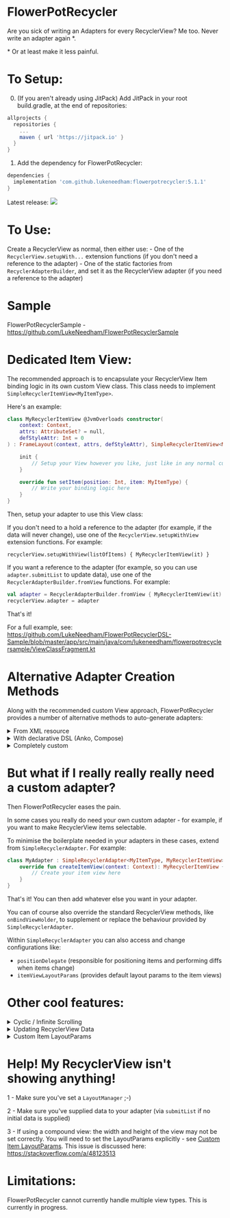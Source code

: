 # FlowerPotRecycler
Are you sick of writing an Adapters for every RecyclerView? Me too. Never write an adapter again &ast;.

&ast; Or at least make it less painful.

# To Setup:

0. (If you aren't already using JitPack) Add JitPack in your root build.gradle, at the end of repositories:

```groovy
allprojects {
  repositories {
    ...
    maven { url 'https://jitpack.io' }
  }
}
```
  
1. Add the dependency for FlowerPotRecycler:

```groovy
dependencies {
  implementation 'com.github.lukeneedham:flowerpotrecycler:5.1.1'
}
```

Latest release:
[![](https://jitpack.io/v/LukeNeedham/FlowerPotRecyclerDSL.svg)](https://jitpack.io/#LukeNeedham/FlowerPotRecyclerDSL)

# To Use:
Create a RecyclerView as normal, then either use:
    - One of the `RecyclerView.setupWith...` extension functions (if you don't need a reference to the adapter)
    - One of the static factories from `RecyclerAdapterBuilder`, and set it as the RecyclerView adapter (if you need a reference to the adapter)

# Sample
FlowerPotRecyclerSample - https://github.com/LukeNeedham/FlowerPotRecyclerSample

# Dedicated Item View:

The recommended approach is to encapsulate your RecyclerView Item binding logic in its own custom View class. This class needs to implement `SimpleRecyclerItemView<MyItemType>`.

Here's an example:

```kotlin
class MyRecyclerItemView @JvmOverloads constructor(
    context: Context,
    attrs: AttributeSet? = null,
    defStyleAttr: Int = 0
) : FrameLayout(context, attrs, defStyleAttr), SimpleRecyclerItemView<MyItemType> {

    init {
        // Setup your View however you like, just like in any normal custom or compound View
    }

    override fun setItem(position: Int, item: MyItemType) {
        // Write your binding logic here
    }
}
```

Then, setup your adapter to use this View class:

If you don't need to a hold a reference to the adapter (for example, if the data will never change), use one of the `RecyclerView.setupWithView` extension functions.
For example:

`recyclerView.setupWithView(listOfItems) { MyRecyclerItemView(it) }`

If you want a reference to the adapter (for example, so you can use `adapter.submitList` to update data), use one of the `RecyclerAdapterBuilder.fromView` functions.
For example:

```kotlin
val adapter = RecyclerAdapterBuilder.fromView { MyRecyclerItemView(it) }
recyclerView.adapter = adapter
```

That's it!

For a full example, see:
https://github.com/LukeNeedham/FlowerPotRecyclerDSL-Sample/blob/master/app/src/main/java/com/lukeneedham/flowerpotrecyclersample/ViewClassFragment.kt

# Alternative Adapter Creation Methods

Along with the recommended custom View approach, FlowerPotRecycler provides a number of alternative methods to auto-generate adapters:

<details>
  <summary>From XML resource</summary>
  
  This allows you to create an adapter which will display each item by inflating the provided layout resource, and bind it using the provided binding function.
  
  For example:
  
  ```kotlin
  recyclerView.setupWithXml(listOfItems, R.layout.pot_recycler_item_view) { position, item, itemView ->
      // This is your binding logic
      itemView.potImageView.setImageResource(item.imageResId)
      itemView.potNameTextView.setText(item.nameResId)
  }
  ```
  
  To hold a reference to the adapter, there is the functionally identical `RecyclerAdapterBuilder.fromXml` function.
  
  For a full example, see:
  https://github.com/LukeNeedham/FlowerPotRecyclerDSL-Sample/blob/master/app/src/main/java/com/lukeneedham/flowerpotrecyclersample/XmlLayoutFragment.kt
  
</details>

<details>
  <summary>With declarative DSL (Anko, Compose)</summary>
  
  FlowerPotRecycler provides a binding DSL, with the function `onItem(...)`.
  This allows you to add a callback to bind the item to the view. Useful when using a declarative UI, like Anko or Compose.
  
  `fun <ItemType> RecyclerView.setupWithDeclarativeDsl(items: List<ItemType>, builder: DataBindingDsl<ItemType>.(ViewGroup) -> View)`
  
  If using Anko in a Fragment, this might look like:
  ```kotlin
  override fun onCreateView(inflater: LayoutInflater, container: ViewGroup?, savedInstanceState: Bundle?): View? {
  
          val recyclerData = listOf(
            Pot(R.string.good_flower_pot, R.drawable.good_flower_pot),
            Pot(R.string.bad_flower_pot, R.drawable.bad_flower_pot),
            Pot(R.string.ugly_flower_pot, R.drawable.ugly_flower_pot)
          )
  
          return UI {
              linearLayout {
                  recyclerView {
                      layoutManager = LinearLayoutManager(context)
                      setupWithDeclarativeDsl(recyclerData) { parent ->
                          UI {
                              linearLayout {
                                  imageView().apply {
                                      scaleType = ImageView.ScaleType.CENTER_CROP
  
                                      onItem {
                                          setImageResource(it.imageResId)
                                      }
                                  }
  
                                  textView().apply {
                                      textSize = 20f
  
                                      onItem {
                                          setText(it.nameResId)
                                      }
                                  }
                              }
                          }.view
                      }
                  }.lparams(matchParent, wrapContent)
              }
          }.view
      }
  ```
  
  To hold a reference to the adapter, there is the functionally identical `RecyclerAdapterBuilder.fromDeclarativeDsl` function.
  
  For a full example, see:
  https://github.com/LukeNeedham/FlowerPotRecyclerDSL-Sample/blob/master/app/src/main/java/com/lukeneedham/flowerpotrecyclersample/AnkoLayoutFragment.kt
  
</details>

<details>
  <summary>Completely custom</summary>
  
  There is also a more generic option, if you want to supply your own custom BuilderBinder. This allows you to specify custom functions for creating your item views, and binding items to them.
  
  `fun <ItemType> RecyclerView.setupWithBuilderBinder(items: List<ItemType>, builderBinder: BuilderBinder<ItemType>)`
  
  (But at this point you might be better off actually writing an adapter yourself)
  
</details>

# But what if I really really really need a custom adapter?

Then FlowerPotRecycler eases the pain.

In some cases you really do need your own custom adapter - for example, if you want to make RecyclerView items selectable.

To minimise the boilerplate needed in your adapters in these cases, extend from `SimpleRecyclerAdapter`. For example:

```kotlin
class MyAdapter : SimpleRecyclerAdapter<MyItemType, MyRecyclerItemView>() {
    override fun createItemView(context: Context): MyRecyclerItemView {
        // Create your item view here
    }
}
```

That's it! You can then add whatever else you want in your adapter.

You can of course also override the standard RecyclerView methods, like `onBindViewHolder`, to supplement or replace the behaviour provided by `SimpleRecyclerAdapter`.

Within `SimpleRecyclerAdapter` you can also access and change configurations like:
- `positionDelegate` (responsible for positioning items and performing diffs when items change)
- `itemViewLayoutParams` (provides default layout params to the item views)

# Other cool features:

<details>
  <summary>Cyclic / Infinite Scrolling</summary>
  
  #Cyclic / Infinite Scrolling
  
You can easily make a RecyclerView 'cyclic' (also called wrap-around / endless / infinite). This means that after the last item in the items list, the entire list repeats again.

```kotlin
val adapter = RecyclerAdapterBuilder.fromView { MyRecyclerItemView(it) }
adapter.isCyclic = true
```

# Bi-directional Infinite Scrolling

If you want your RecyclerView to be cyclic in both directions (so that scrolling backwards also repeats the list), you need to manually set your RecyclerView position to the middle of the list:

`recyclerView.layoutManager.scrollToPosition(recyclerView.adapter.itemCount / 2)`

Or use the extension function provided in this library:

`recyclerView.scrollToCenter()`
  
</details>

<details>
  <summary>Updating RecyclerView Data</summary>
  
  #Updating RecyclerView Data
  
You may also wish to update your RecyclerView items.

For this you can create an adapter using one of the `RecyclerAdapterBuilder` functions, and then use `submitList(...)` on the returned adapter.

Updates are calculated asynchronously using DiffUtil, allowing changes to be animated.

You can also pass a callback to `submitList`, which will be called when the asynchronous diff process completes. This can be useful when you need to position the recyclerview at a certain item, for example:

```kotlin
val adapter = RecyclerAdapterBuilder.fromView { MyRecyclerItemView(it) }

// When data is recieved from DB / API / whenever it's ready:
adapter.submitList(newData) {
    // Scroll to the end of the RecyclerView - this can only be done when the diff is done and items are laid out
    recyclerView.scrollToPosition(newData.lastIndex)
}
```
  
</details>

<details>
  <summary>Custom Item LayoutParams</summary>
  
  #Custom Item LayoutParams
  
It is also sometimes useful to provide LayoutParams to the item view of the RecyclerView. This can be done by setting `itemViewLayoutParams`. For example:

```kotlin
val adapter = RecyclerAdapterBuilder.setupWith...
adapter.itemViewLayoutParams =
  RecyclerView.LayoutParams(MATCH_PARENT, WRAP_CONTENT).apply {
    leftMargin = 10
    rightMargin = 10
}
```

These should be `RecyclerView.LayoutParams`.

It can also of course be done explicitly if you provide a function for constructing your item views:

```kotlin
val adapter = RecyclerAdapterBuilder.fromView {
    MyRecyclerItemView(it).apply {
        layoutParams = RecyclerView.LayoutParams(MATCH_PARENT, WRAP_CONTENT)
    }
}
```
  
</details>

# Help! My RecyclerView isn't showing anything!

1 - Make sure you've set a `LayoutManager` ;-)

2 - Make sure you've supplied data to your adapter (via `submitList` if no initial data is supplied)

3 - If using a compound view: the width and height of the view may not be set correctly. You will need to set the LayoutParams explicitly - see [Custom Item LayoutParams](#custom-item-layoutParams).
This issue is discussed here: https://stackoverflow.com/a/48123513

# Limitations:

FlowerPotRecycler cannot currently handle multiple view types. This is currently in progress.